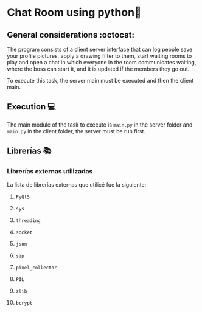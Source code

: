 # Chat Room using python:school_satchel:

## General considerations :octocat:

The program consists of a client server interface that can log people
save your profile pictures, apply a drawing filter to them, start waiting rooms
to play and open a chat in which everyone in the room communicates
waiting, where the boss can start it, and it is updated if the members
they go out.


To execute this task, the server main must be executed and then the client main.


## Execution :computer:
The main module of the task to execute is ```main.py``` in the server folder
and ```main.py``` in the client folder, the server must be run first.


## Librerías :books:
### Librerías externas utilizadas
La lista de librerías externas que utilicé fue la siguiente:


1. ```PyQt5```


2. ```sys```
3. ```threading```
4. ```socket```
5. ```json```
6. ```sip```
7. ```pixel_collector```
10. ```PIL```
10. ```zlib```
11. ```bcrypt```

